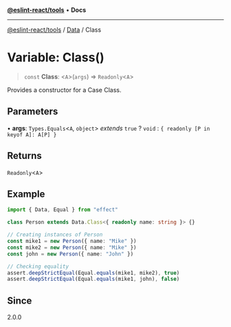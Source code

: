 [**@eslint-react/tools**](../../../README.md) • **Docs**

***

[@eslint-react/tools](../../../README.md) / [Data](../README.md) / Class

# Variable: Class()

> `const` **Class**: \<`A`\>(`args`) => `Readonly`\<`A`\>

Provides a constructor for a Case Class.

## Parameters

• **args**: `Types.Equals`\<`A`, `object`\> *extends* `true` ? `void` : `{ readonly [P in keyof A]: A[P] }`

## Returns

`Readonly`\<`A`\>

## Example

```ts
import { Data, Equal } from "effect"

class Person extends Data.Class<{ readonly name: string }> {}

// Creating instances of Person
const mike1 = new Person({ name: "Mike" })
const mike2 = new Person({ name: "Mike" })
const john = new Person({ name: "John" })

// Checking equality
assert.deepStrictEqual(Equal.equals(mike1, mike2), true)
assert.deepStrictEqual(Equal.equals(mike1, john), false)
```

## Since

2.0.0
